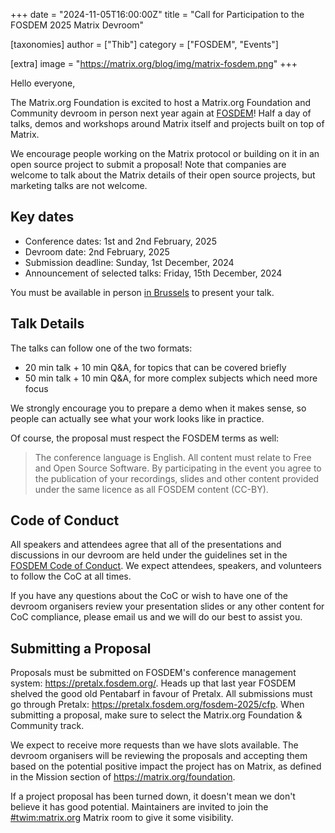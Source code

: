 +++
date = "2024-11-05T16:00:00Z"
title = "Call for Participation to the FOSDEM 2025 Matrix Devroom"

[taxonomies]
author = ["Thib"]
category = ["FOSDEM", "Events"]

[extra]
image = "https://matrix.org/blog/img/matrix-fosdem.png"
+++

Hello everyone,

The Matrix.org Foundation is excited to host a Matrix.org Foundation and Community devroom in person next year again at [FOSDEM](https://fosdem.org/2025/)! Half a day of talks, demos and workshops around Matrix itself and projects built on top of Matrix.

We encourage people working on the Matrix protocol or building on it in an open source project to submit a proposal! Note that companies are welcome to talk about the Matrix details of their open source projects, but marketing talks are not welcome.

<!-- more -->

## Key dates

- Conference dates: 1st and 2nd February, 2025
- Devroom date: 2nd February, 2025
- Submission deadline: Sunday, 1st December, 2024
- Announcement of selected talks: Friday, 15th December, 2024

You must be available in person [in Brussels](https://fosdem.org/2025/practical/transportation/) to present your talk.


## Talk Details

The talks can follow one of the two formats:

- 20 min talk + 10 min Q&A, for topics that can be covered briefly
- 50 min talk + 10 min Q&A, for more complex subjects which need more focus

We strongly encourage you to prepare a demo when it makes sense, so people can actually see what your work looks like in practice.

Of course, the proposal must respect the FOSDEM terms as well:

> The conference language is English. All content must relate to Free and Open Source Software. By participating in the event you agree to the publication of your recordings, slides and other content provided under the same licence as all FOSDEM content (CC-BY).


## Code of Conduct

All speakers and attendees agree that all of the presentations and discussions in our devroom are held under the guidelines set in the [FOSDEM Code of Conduct](https://fosdem.org/2025/practical/conduct/). We expect attendees, speakers, and volunteers to follow the CoC at all times.

If you have any questions about the CoC or wish to have one of the devroom organisers review your presentation slides or any other content for CoC compliance, please email us and we will do our best to assist you.


## Submitting a Proposal

Proposals must be submitted on FOSDEM's conference management system: <https://pretalx.fosdem.org/>. Heads up that last year FOSDEM shelved the good old Pentabarf in favour of Pretalx. All submissions must go through Pretalx: <https://pretalx.fosdem.org/fosdem-2025/cfp>. When submitting a proposal, make sure to select the Matrix.org Foundation & Community track.

We expect to receive more requests than we have slots available. The devroom organisers will be reviewing the proposals and accepting them based on the potential positive impact the project has on Matrix, as defined in the Mission section of <https://matrix.org/foundation>.

If a project proposal has been turned down, it doesn't mean we don't believe it has good potential. Maintainers are invited to join the [#twim:matrix.org](https://matrix.to/#/#twim:matrix.org) Matrix room to give it some visibility.
